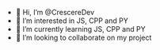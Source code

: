 - 👋 Hi, I’m @CrescereDev
- 👀 I’m interested in JS, CPP and PY
- 🌱 I’m currently learning JS, CPP and PY
- 💞️ I’m looking to collaborate on my project

<!---
CrescereDev/CrescereDev is a ✨ special ✨ repository because its `README.md` (this file) appears on your GitHub profile.
You can click the Preview link to take a look at your changes.
--->
